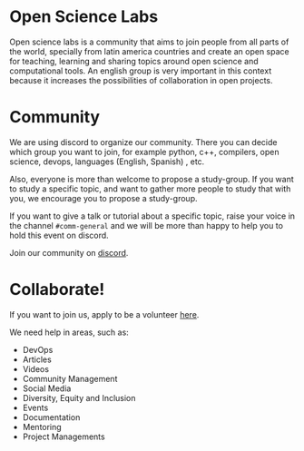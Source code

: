 # Open Science Labs

Open science labs is a community that aims to join people from all parts of the world, 
specially from latin america countries and create an open space for teaching, 
learning and sharing topics around open science and computational tools. An english group is very 
important in this context because it increases the possibilities of collaboration in open projects.

# Community

We are using discord to organize our community. There you can decide which group you want to join, 
for example python, c++, compilers, open science, devops, languages (English, Spanish) , etc.

Also, everyone is more than welcome to propose a study-group. If you want to study a specific topic,
and want to gather more people to study that with you, we encourage you to propose a study-group. 

If you want to give a talk or tutorial about a specific topic, raise your voice in the channel 
`#comm-general` and we will be more than happy to help you to hold this event on discord.

Join our community on [discord](http://discord.opensciencelabs.org).

# Collaborate!

If you want to join us, apply to be a volunteer [here](http://collab-subscription.opensciencelabs.org).

We need help in areas, such as: 

- DevOps
- Articles
- Videos
- Community Management
- Social Media
- Diversity, Equity and Inclusion
- Events
- Documentation
- Mentoring
- Project Managements
